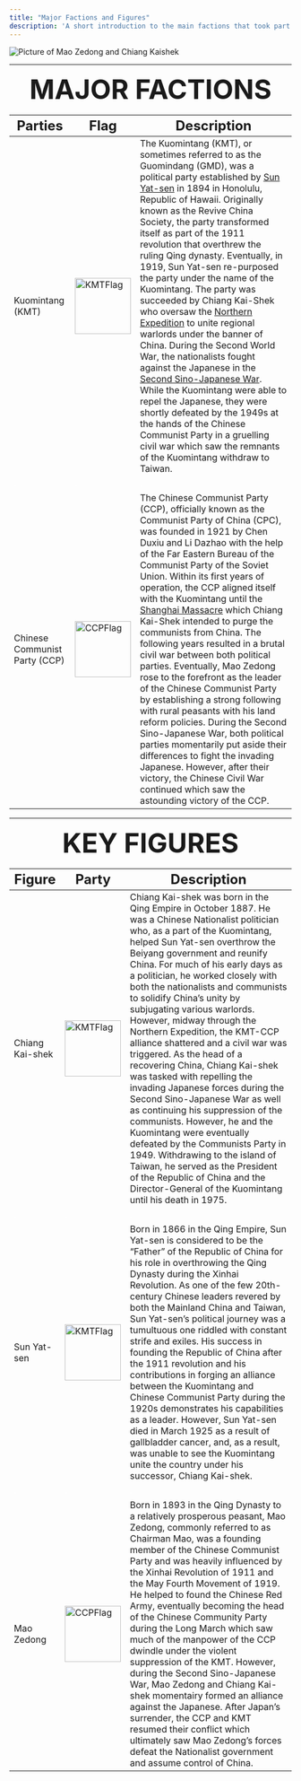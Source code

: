 ```yaml
---
title: "Major Factions and Figures"
description: 'A short introduction to the main factions that took part in the Chinese Civil War and the key figures that oversaw the conflict'
---
```

![Picture of Mao Zedong and Chiang Kaishek](https://upload.wikimedia.org/wikipedia/commons/6/6f/1945_Mao_and_Chiang.jpg)

---
<p align="center"><font size="10"><b>MAJOR FACTIONS</b></font></p>


| <font size="5"> Parties </font>     | <font size="5"> Flag </font> | <font size="5"> Description </font> |
| ----------- | ----------- | ------------| 
| <font size="3"> Kuomintang (KMT) </font>      | <img src="https://i.imgur.com/HF3A0lU.png" alt="KMTFlag" width="100"/>| The Kuomintang (KMT), or sometimes referred to as the Guomindang (GMD), was a political party established by [Sun Yat-sen](https://en.wikipedia.org/wiki/Sun_Yat-sen) in 1894 in Honolulu, Republic of Hawaii. Originally known as the Revive China Society, the party transformed itself as part of the 1911 revolution that overthrew the ruling Qing dynasty. Eventually, in 1919, Sun Yat-sen re-purposed the party under the name of the Kuomintang. The party was succeeded by Chiang Kai-Shek who oversaw the [Northern Expedition](https://en.wikipedia.org/wiki/Northern_Expedition) to unite regional warlords under the banner of China. During the Second World War, the nationalists fought against the Japanese in the [Second Sino-Japanese War](https://en.wikipedia.org/wiki/Second_Sino-Japanese_War). While the Kuomintang were able to repel the Japanese, they were shortly defeated by the 1949s at the hands of the Chinese Communist Party in a gruelling civil war which saw the remnants of the Kuomintang withdraw to Taiwan.|
| <span style="color:white">.</span>| <span style="color:white">.</span>| <span style="color:white">.</span>|
| <font size= "3"> Chinese Communist Party (CCP) </font>   | <img src="https://i.imgur.com/Ly1KnRH.png" alt="CCPFlag" width="100"/>        |  The Chinese Communist Party (CCP), officially known as the Communist Party of China (CPC), was founded in 1921 by Chen Duxiu and Li Dazhao with the help of the Far Eastern Bureau of the Communist Party of the Soviet Union. Within its first years of operation, the CCP aligned itself with the Kuomintang until the [Shanghai Massacre](https://en.wikipedia.org/wiki/Shanghai_massacre#:~:text=The%20Shanghai%20massacre%20of%2012,conservative%20factions%20in%20the%20Kuomintang%20()) which Chiang Kai-Shek intended to purge the communists from China. The following years resulted in a brutal civil war between both political parties. Eventually, Mao Zedong rose to the forefront as the leader of the Chinese Communist Party by establishing a strong following with rural peasants with his land reform policies. During the Second Sino-Japanese War, both political parties momentarily put aside their differences to fight the invading Japanese. However, after their victory, the Chinese Civil War continued which saw the astounding victory of the CCP.|
---
<p align="center"><font size="10"><b>KEY FIGURES</b></font></p>

| <font size="5"> Figure </font>     | <font size="5"> Party </font> | <font size="5"> Description </font> |
| ----------- | ----------- | ---------- |
| <font size= "3"> Chiang Kai-shek </font>      | <img src="https://i.imgur.com/HF3A0lU.png" alt="KMTFlag" width="100"/>      | Chiang Kai-shek was born in the Qing Empire in October 1887. He was a Chinese Nationalist politician who, as a part of the Kuomintang, helped Sun Yat-sen overthrow the Beiyang government and reunify China. For much of his early days as a politician, he worked closely with both the nationalists and communists to solidify China’s unity by subjugating various warlords. However, midway through the Northern Expedition, the KMT-CCP alliance shattered and a civil war was triggered. As the head of a recovering China, Chiang Kai-shek was tasked with repelling the invading Japanese forces during the Second Sino-Japanese War as well as continuing his suppression of the communists. However, he and the Kuomintang were eventually defeated by the Communists Party in 1949. Withdrawing to the island of Taiwan, he served as the President of the Republic of China and the Director-General of the Kuomintang until his death in 1975. |
| <span style="color:white">.</span>| <span style="color:white">.</span>| <span style="color:white">.</span>|
| <font size= "3"> Sun Yat-sen </font>   | <img src="https://i.imgur.com/HF3A0lU.png" alt="KMTFlag" width="100"/>        | Born in 1866 in the Qing Empire, Sun Yat-sen is considered to be the “Father” of the Republic of China for his role in overthrowing the Qing Dynasty during the Xinhai Revolution. As one of the few 20th-century Chinese leaders revered by both the Mainland China and Taiwan, Sun Yat-sen’s political journey was a tumultuous one riddled with constant strife and exiles. His success in founding the Republic of China after the 1911 revolution and his contributions in forging an alliance between the Kuomintang and Chinese Communist Party during the 1920s demonstrates his capabilities as a leader. However, Sun Yat-sen died in March 1925 as a result of gallbladder cancer, and, as a result, was unable to see the Kuomintang unite the country under his successor, Chiang Kai-shek. |
| <span style="color:white">.</span>| <span style="color:white">.</span>| <span style="color:white">.</span>|
| <font size= "3"> Mao Zedong </font>   | <img src="https://i.imgur.com/Ly1KnRH.png" alt="CCPFlag" width="100"/> | Born in 1893 in the Qing Dynasty to a relatively prosperous peasant, Mao Zedong, commonly referred to as Chairman Mao, was a founding member of the Chinese Communist Party and was heavily influenced by the Xinhai Revolution of 1911 and the May Fourth Movement of 1919. He helped to found the Chinese Red Army, eventually becoming the head of the Chinese Community Party during the Long March which saw much of the manpower of the CCP dwindle under the violent suppression of the KMT. However, during the Second Sino-Japanese War, Mao Zedong and Chiang Kai-shek momentairy formed an alliance against the Japanese. After Japan’s surrender, the CCP and KMT resumed their conflict which ultimately saw Mao Zedong’s forces defeat the Nationalist government and assume control of China. |